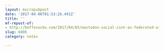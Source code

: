 ```yaml
---
layout: micropubpost
date: '2017-04-06T01:53:26.491Z'
title: ''
mf-repost-of:
- http://boffosocko.com/2017/04/05/mastodon-social-isnt-as-federated-or-as-decentralized-as-the-indie-web/
slug: 6806
category: notes

---
```


